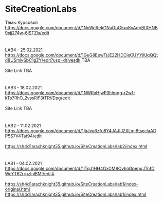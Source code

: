 # SiteCreationLabs

Темы Курсовой <br>
https://docs.google.com/document/d/1NoWdRekGNuOuG5xxKvAdpBfXHNB9sjj274w-6jSTZls/edit<br>
#

LAB4 - 25.02.2021 <br>
https://docs.google.com/document/d/1GuG8EewTtJE22HDCleCUYYilUqQQtd8USmiySbC1gZY/edit?usp=drivesdk TBA<br>
<br>
Site Link TBA<br>
#

LAB3 - 18.02.2021 <br>
https://docs.google.com/document/d/1NWRoHjwP3hhnqg-r2w1-kTs7RhO_2vssRiF3tTRVDpg/edit<br>
<br>
Site Link TBA<br>
#

LAB2 - 11.02.2021<br>
https://docs.google.com/document/d/1IjrJvu6zfu8Y4JAJIJZXLmI8tseclaADP5S7V4Tat94/edit<br> 
<br>
https://sh4d1arachknight35.github.io/SiteCreationLabs/lab2/index.html
#

LAB1 - 04.02.2021<br>
https://docs.google.com/document/d/1lTqJ1HH4OxOM8OvhqGpengJTnfDWeYT62rrnzlnIBMI/edit#<br>
<br>
https://sh4d1arachknight35.github.io/SiteCreationLabs/lab1/index-original.html<br>
https://sh4d1arachknight35.github.io/SiteCreationLabs/lab1/index.html

